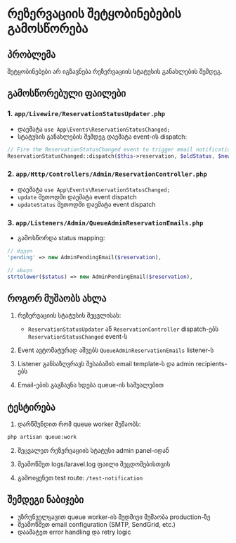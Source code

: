 # რეზერვაციის შეტყობინებების გამოსწორება

## პრობლემა
შეტყობინებები არ იგზავნება რეზერვაციის სტატუსის განახლების შემდეგ.

## გამოსწორებული ფაილები

### 1. `app/Livewire/ReservationStatusUpdater.php`
- დაემატა `use App\Events\ReservationStatusChanged;`
- სტატუსის განახლების შემდეგ დაემატა event-ის dispatch:
```php
// Fire the ReservationStatusChanged event to trigger email notifications
ReservationStatusChanged::dispatch($this->reservation, $oldStatus, $newStatus);
```

### 2. `app/Http/Controllers/Admin/ReservationController.php`
- დაემატა `use App\Events\ReservationStatusChanged;`
- `update` მეთოდში დაემატა event dispatch
- `updateStatus` მეთოდში დაემატა event dispatch

### 3. `app/Listeners/Admin/QueueAdminReservationEmails.php`
- გამოსწორდა status mapping:
```php
// ძველი
'pending' => new AdminPendingEmail($reservation),

// ახალი
strtolower($status) => new AdminPendingEmail($reservation),
```

## როგორ მუშაობს ახლა

1. რეზერვაციის სტატუსის შეცვლისას:
   - `ReservationStatusUpdater` ან `ReservationController` dispatch-ებს `ReservationStatusChanged` event-ს
   
2. Event ავტომატურად აშვებს `QueueAdminReservationEmails` listener-ს

3. Listener განსაზღვრავს შესაბამის email template-ს და admin recipients-ებს

4. Email-ების გაგზავნა ხდება queue-ის საშუალებით

## ტესტირება

1. დარწმუნდით რომ queue worker მუშაობს:
```bash
php artisan queue:work
```

2. შეცვალეთ რეზერვაციის სტატუსი admin panel-იდან

3. შეამოწმეთ logs/laravel.log ფაილი შეცდომებისთვის

4. გამოიყენეთ test route: `/test-notification`

## შემდეგი ნაბიჯები

- უზრუნველყავით queue worker-ის მუდმივი მუშაობა production-ზე
- შეამოწმეთ email configuration (SMTP, SendGrid, etc.)
- დაამატეთ error handling და retry logic

